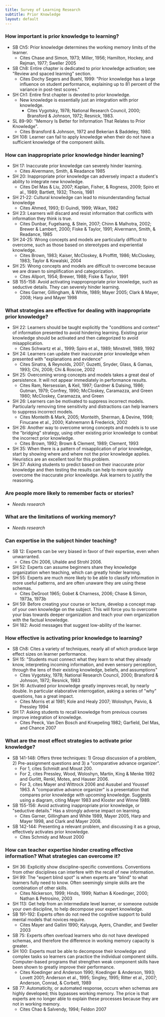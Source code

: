 ```yaml
---
title: Survey of Learning Research
subtitle: Prior Knowledge
layout: default
---
```


### How important is prior knowledge to learning?

- SB Ch5: Prior knowledge determines the working memory limits of the learner.
    - Cites Chase and Simon, 1973; Miller, 1956; Hamilton, Hockey, and Rejman, 1977; Sweller 2005
- SB Ch8: Entire chapter is dedicated to prior knowledge activation; see "Review and spaced learning" section.
    - Cites Dochy Segers and Buehl, 1999: "Prior knowledge has a large influence on student performance, explaining up to 81 percent of the variance in post-test scores."
- SH Ch1: Entire first chapter is devoted to prior knowledge.
    - New knowledge is essentially just an integration with prior knowledge.
        - Cites Vygotsky, 1978; National Research Council, 2000; Bransford & Johnson, 1972; Resnick, 1983.
- SL 89-90: "Memory Is Better for Information That Relates to Prior Knowledge".
    - Cites Bransford & Johnson, 1972 and Bekerian & Baddeley, 1980.
- SH 108: Learner can fail to apply knowledge when their do not have a sufficient knowledge of the component skills.

### How can inappropriate prior knowledge hinder learning?

- SH 17: Inaccurate prior knowledge can severely hinder learning.
    - Cites Alvermann, Smith, & Readance 1985
- SH 20: Inappropriate prior knowledge can adversely impact a student's ability to integrate new knowledge.
    - Cites Del Mas & Liu, 2007; Kaplan, Fisher, & Rogness, 2009; Spiro et al., 1989; Bartlett, 1932; Thonis, 1981
- SH 21-22: Cultural knowledge can lead to misunderstanding factual knowledge
    - Cites Ahmed, 1993; El Guindi, 1999; Wikan, 1982
- SH 23: Learners will discard and resist information that conflicts with information they think is true.
    - Cites Dunbar, Fugelsang, & Stein, 2007; Chinn & Malhotra, 2002; Brewer & Lambert, 2000; Fiske & Taylor, 1991; Alvermann, Smith, & Readance, 1985
- SH 24-25: Wrong concepts and models are particularly difficult to overcome, such as those based on stereotypes and experiential knowledge.
    - Cites Brown, 1983; Kaiser, McCloskey, & Proffitt, 1986; McCloskey, 1983; Taylor & Kowalski, 2004
- SH 25: Wrong concepts and models are difficult to overcome because we are drawn to simplification and categorization.
    - Cites Allport, 1954; Brewer, 1988; Fiske & Taylor, 1991
- SB 155-158: Avoid activating inappropropriate prior knowledge, such as seductive details. They can severely hinder learning.
    - Cites Garner, Gillingham, & White, 1989; Mayer 2005; Clark & Mayer, 2008; Harp and Mayer 1998

### What strategies are effective for dealing with inappropriate prior knowledge?

- SH 22: Learners should be taught explicitly the "conditions and context" of information presented to avoid hindering learning. Existing prior knowledge should be activated and then categorized to avoid misapplication.
    - Cites Schwartz et al., 1999; Spiro et al., 1989; Minstrell, 1989, 1992
- SH 24: Learners can update their inaccurate prior knowledge when presented with "explanations and evidence"
    - Cites Sinatra, & Reynolds, 2007; Guzetti, Snyder, Glass, & Gamas, 1993; Chi, 2008; Chi & Roscoe, 2002
- SH 25: Overcoming wrong concepts and models takes a great deal of persistence. It will not appear immediately in performance results.
    - Cites Ram, Nersessian, & Keil, 1997; Gardner & Dalsing, 1986; Gutman, 1979; Confrey, 1990; McCloskey, Caramazza, and Green 1980; McCloskey, Caramazza, and Green
- SH 26: Learners can be motivated to suppress incorrect models. Particularly removing time sensitivity and distractions can help learners to suppress incorrect models.
    - Cites Monteith & Mark, 2005; Monteith, Sherman, & Devine, 1998; Finucane et al., 2000; Kahnemann & Frederick, 2002
- SH 26: Another way to overcome wrong concepts and models is to use the "bridging" strategy, using other existing prior knowledge to combat the incorrect prior knowledge.
    - Cites Brown, 1992; Brown & Clement, 1989; Clement, 1993
- SH 35: When there is a pattern of misapplication of prior knowledge, start by showing where and where not the prior knowledge applies. Heuristics are an excellent tool for this problem.
- SH 37: Asking students to predict based on their inaccurate prior knowledge and then testing the results can help to more quickly overcome the inaccurate prior knowledge. Ask learners to justify the reasoning.

### Are people more likely to remember facts or stories?

- _Needs research_

### What are the limitations of working memory?

- _Needs research_

### Can expertise in the subject hinder teaching?

- SB 12: Experts can be very biased in favor of their expertise, even when unwarranted.
    - Cites Chi 2006, Uhalde and Strohl 2006.
- SH 52: Experts can assume beginners share they knowledge organization when teaching, which can greatly hinder learning.
- SH 55: Experts are much more likely to be able to classify information in more useful patterns, and are often unaware they are using these schemas.
    - Cites DeGroot 1965; Gobet & Charness, 2006; Chase & Simon, 1973a, 1973b
- SH 59: Before creating your course or lecture, develop a concept map of your own knowledge on the subject. This will force you to overcome your bias towards deeper organization and teach your own organization with the factual knowledge.
- SH 182: Avoid messages that suggest low-ability of the learner.

### How effective is activating prior knowledge to learning?

- SB Ch8: Cites a variety of techniques, nearly all of which produce large effect sizes on learner performance.
- SH 15: "Students must connect what they learn to what they already know, interpreting incoming information, and even sensory perception, through the lens of their existing knowledge, beliefs, and assumptions"
    - Cites Vygotsky, 1978; National Research Council, 2000; Bransford & Johnson, 1972; Resnick, 1983
- SH 16: Activated prior knowledge greatly improves recall, by nearly double. In particular elaborative interrogation, asking a series of "why" questions, has a great impact.
    - Cites Morris et al 1981; Kole and Healy 2007; Woloshyn, Paivio, & Pressley 1994
- SH 17: Asking students to recall knowledge from previous courses improve integration of knowledge.
    - Cites Peeck, Van Den Bosch and Kruepeling 1982; Garfield, Del Mas, and Chance 2007

### What are the most effect strategies to activate prior knowledge?

- SB 141-148: Offers three techniques: 1) Group discussion of a problem, 2) Pre-assignment questions and 3) a "comparative advance organizer".
    - For 1, cites Schmidt and Moust 200.
    - For 2, cites Pressley, Wood, Woloshyn, Martin, King & Menke 1992 and Gurlitt, Renkl, Motes, and Hauser 2006.
    - For 3, cites Mayer and Wittrock 2006 and Ausubel and Youssef 1963. A "comparative advance organizer" is a presentation that compares prior knowledge with upcoming knowledge. Suggests using a diagram, citing Mayer 1983 and Kloster and Winne 1989.
- SB 155-156: Avoid activating inappropriate prior knowledge, or "seductive details." Has a strongly adverse impact on learning.
    - Cites Garner, Gillingham and White 1989, Mayer 2005, Harp and Mayer 1998, and Clark and Mayer 2008.
- SB 142-144: Presenting a relevant problem, and discussing it as a group, effectively activates prior knowledge.
    - Cites Schmidy and Moust 2000

### How can teacher expertise hinder creating effective information? What strategies can overcome it?

- SH 36: Explicitly show discipline-specific conventions. Conventions from other disciplines can interfere with the recall of new information.
- SH 99: The "expert blind spot" is when experts are "blind" to what learners fully need to know. Often seemingly simple skills are the combination of other skills.
    - Cites Nickerson, 1999; Hinds, 1999; Nathan & Koedinger, 2000; Nathan & Petrosino, 2003
- SH 113: Get help from an intermediate level learner, or someone outside your own discipline, to help decompose your expert knowledge.
- SB 191-192: Experts often do not need the cognitive support to build mental models that novices require.
    - Cites Mayer and Gallini 1990; Kalyuga, Ayers, Chandler, and Sweller 2003
- SB 75: Experts often overload learners who do not have developed schemas, and therefore the difference in working memory capacity is greater.
- SH 100: Experts must be able to decompose their knowledge and complex tasks so learners can practice the individual component skills. Computer-based programs that strengthen weak component skills have been shown to greatly improve their performance.
    - Cites Koedinger and Anderson 1990; Koedinger & Anderson, 1993; Lovett 2001; Anderson et al., 1995; Singley, 1995; Ritter et al., 2007; Anderson, Conrad, & Corbett, 1989
- SB 77: Automaticity, or automated response, occurs when schemas are highly developed; this bypasses working memory. The price is that experts are no longer able to explain these processes because they are not in working memory.
    - Cites Chao & Salvendy, 1994; Feldon 2007
